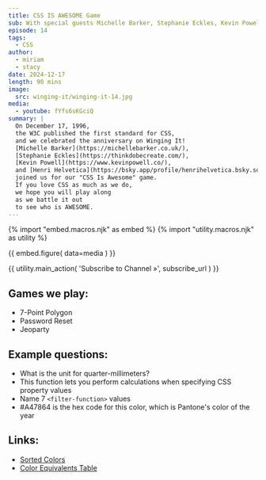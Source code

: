 ```yaml
---
title: CSS IS AWESOME Game
sub: With special guests Michelle Barker, Stephanie Eckles, Kevin Powell, and Henri Helvetical
episode: 14
tags:
  - CSS
author:
  - miriam
  - stacy
date: 2024-12-17
length: 90 mins
image:
  src: winging-it/winging-it-14.jpg
media:
  - youtube: fYfs6sKGciQ
summary: |
  On December 17, 1996,
  the W3C published the first standard for CSS,
  and we celebrated the anniversary on Winging It!
  [Michelle Barker](https://michellebarker.co.uk/),
  [Stephanie Eckles](https://thinkdobecreate.com/),
  [Kevin Powell](https://www.kevinpowell.co/),
  and [Henri Helvetica](https://bsky.app/profile/henrihelvetica.bsky.social)
  joined us for our "CSS Is Awesome" game.
  If you love CSS as much as we do,
  we hope you will play along
  as we battle it out
  to see who is AWESOME.
---
```


{% import "embed.macros.njk" as embed %}
{% import "utility.macros.njk" as utility %}

{{ embed.figure(
  data=media
) }}

{{ utility.main_action(
  'Subscribe to Channel »',
  subscribe_url
) }}

## Games we play:

- 7-Point Polygon
- Password Reset
- Jeoparty

## Example questions:

- What is the unit for quarter-millimeters?
- This function lets you perform calculations when specifying CSS property
  values
- Name 7 `<filter-function>` values
- #A47864 is the hex code for this color, which is Pantone's color of the year

## Links:

- [Sorted Colors](https://enes.in/sorted-colors/)
- [Color Equivalents Table](https://meyerweb.com/eric/css/colors/)
